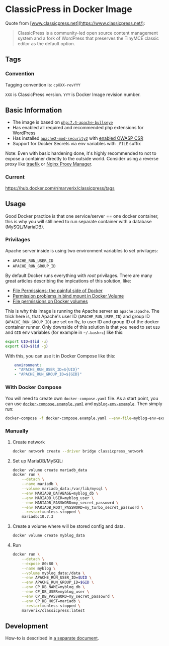 # ClassicPress in Docker Image

Quote from [www.classicpress.net](https://www.classicpress.net/):

> ClassicPress is a community-led open source content management system and a fork of WordPress that preserves the TinyMCE classic editor as the default option.

## Tags
### Convention

Tagging convention is: `cpXXX-revYYY`

`XXX` is ClassicPress version. `YYY` is Docker Image revision number.
## Basic Information

* The image is based on [`php:7.4-apache-bullseye`](https://hub.docker.com/_/php?tab=tags&name=7.4-apache-bullseye)
* Has enabled all required and recommended php extensions for WordPress
* Has installed [`apache2-mod-security2`](https://github.com/SpiderLabs/ModSecurity) with [enabled OWASP CSR](https://owasp.org/www-project-modsecurity-core-rule-set/)
* Support for Docker Secrets via env variables with `_FILE` suffix

Note: Even with basic hardening done, it's highly recommended to not to expose a container directly to the outside world. Consider using a reverse proxy like [traefik](https://doc.traefik.io/traefik/) or [Nginx Proxy Manager](https://nginxproxymanager.com/).

### Current

https://hub.docker.com/r/marverix/classicpress/tags

## Usage

Good Docker practice is that one service/server == one docker container, this is why you will still need to run separate container
with a database (MySQL/MariaDB).

### Privilages

Apache server inside is using two environment variables to set privilages:

* `APACHE_RUN_USER_ID`
* `APACHE_RUN_GROUP_ID`

By default Docker runs everything with _root_ privilages. There are many great articles describing the impications of this solution, like:

* [File Permissions: the painful side of Docker](https://blog.gougousis.net/file-permissions-the-painful-side-of-docker/)
* [Permission problems in bind mount in Docker Volume](https://techflare.blog/permission-problems-in-bind-mount-in-docker-volume/)
* [File permissions on Docker volumes](https://ikriv.com/blog/?p=4698)

This is why this image is running the Apache server as `apache:apache`.
The trick here is, that Apache's user ID (`APACHE_RUN_USER_ID`) and group ID (`APACHE_RUN_GROUP_ID`) are set on fly, to user ID and group ID of the docker container runner. Only downside of this solution is that
you need to set `UID` and `GID` env variables (for example in `~/.bashrc`) like this:

```sh
export UID=$(id -u)
export GID=$(id -g)
```

With this, you can use it in Docker Compose like this:

```yaml
    environment:
    - "APACHE_RUN_USER_ID=${UID}"
    - "APACHE_RUN_GROUP_ID=${GID}"
```

### With Docker Compose

You will need to create own `docker-compose.yaml` file.
As a start point, you can use [`docker-compose.example.yaml`](https://github.com/marverix/classicpress-docker/blob/master/docker-compose.example.yaml) and [`myblog-env-example`](https://github.com/marverix/classicpress-docker/blob/master/myblog-env-example). Then simply run:

```sh
docker-compose -f docker-compose.example.yaml --env-file=myblog-env-example up
```

### Manually

1. Create network

    ```sh
    docker network create --driver bridge classicpress_network
    ```

1. Set up MariaDB/MySQL:

    ```sh
    docker volume create mariadb_data
    docker run \
        --detach \
        --name mariadb \
        --volume mariadb_data:/var/lib/mysql \
        --env MARIADB_DATABASE=myblog_db \
        --env MARIADB_USER=myblog_user \
        --env MARIADB_PASSWORD=my_secret_passowrd \
        --env MARIADB_ROOT_PASSWORD=my_turbo_secret_password \
        --restart=unless-stopped \
        mariadb:10.7.3
    ```

1. Create a volume where will be stored config and data.

    ```sh
    docker volume create myblog_data
    ```

1. Run

    ```sh
    docker run \
        --detach \
        --expose 80:80 \
        --name myblog \
        --volume myblog_data:/data \
        --env APACHE_RUN_USER_ID=$UID \
        --env APACHE_RUN_GROUP_ID=$GID \
        --env CP_DB_NAME=myblog_db \
        --env CP_DB_USER=myblog_user \
        --env CP_DB_PASSWORD=my_secret_passowrd \
        --env CP_DB_HOST=mariadb \
        --restart=unless-stopped \
        marverix/classicpress:latest
    ```
    
## Development

How-to is described in [a separate document](https://github.com/marverix/classicpress-docker/blob/master/DEVELOPMENT.md).
